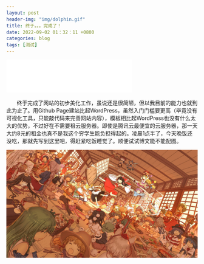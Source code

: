```yaml
---
layout: post
header-img: "img/dolphin.gif" 
title: 终于。。。完成了！
date: 2022-09-02 01：32：11 +0800
categories: blog
tags: [测试]
---
```


<iframe frameborder="no" border="0" marginwidth="0" marginheight="0" width=330 height=86 src="//music.163.com/outchain/player?type=2&id=730849&auto=1&height=66"></iframe>

&nbsp;&nbsp;&nbsp;&nbsp;&nbsp;&nbsp;
    终于完成了网站的初步美化工作，虽说还是很简陋，但以我目前的能力也就到此为止了。用Github Page建站比起WordPress，虽然入门门槛要更高（毕竟没有可视化工具，只能敲代码来完善网站内容），模板相比起WordPress也没有什么太大的优势，不过好在不需要租云服务器。即使是腾讯云最便宜的云服务器，那一天大约8元的租金也真不是我这个穷学生能负担得起的。凌晨1点半了，今天晚饭还没吃，那就先写到这里吧，得赶紧吃饭睡觉了。顺便试试博文能不能配图。

<a href='https://github.com/zik000001/zik.github.io/blob/master/img/Gensokyo.jpg' target='_blank'><img src='https://github.com/zik000001/zik.github.io/blob/master/img/Gensokyo.jpg?raw=true' border='0' alt='Gensokyo'/></a>
